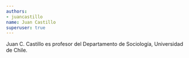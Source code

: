 ```yaml
---
authors:
- juancastillo
name: Juan Castillo
superuser: true
---
```


Juan C. Castillo es profesor del Departamento de Sociología, Universidad de Chile.
